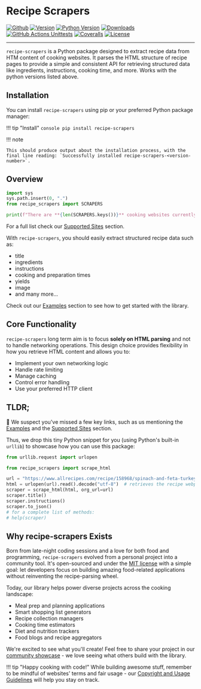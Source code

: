 # Recipe Scrapers

[![Github](https://img.shields.io/github/stars/hhursev/recipe-scrapers?style=social)](https://github.com/hhursev/recipe-scrapers/)
[![Version](https://img.shields.io/pypi/v/recipe-scrapers.svg)](https://pypi.org/project/recipe-scrapers/)
[![Python Version](https://img.shields.io/pypi/pyversions/recipe-scrapers)](https://pypi.org/project/recipe-scrapers/)
[![Downloads](https://pepy.tech/badge/recipe-scrapers)](https://pepy.tech/project/recipe-scrapers)
[![GitHub Actions Unittests](https://github.com/hhursev/recipe-scrapers/workflows/unittests/badge.svg?branch=main)](https://github.com/hhursev/recipe-scrapers/actions/)
[![Coveralls](https://coveralls.io/repos/hhursev/recipe-scraper/badge.svg?branch=main&service=github)](https://coveralls.io/github/hhursev/recipe-scraper?branch=main)
[![License](https://img.shields.io/github/license/hhursev/recipe-scrapers)](https://github.com/hhursev/recipe-scrapers/blob/main/LICENSE)

---

`recipe-scrapers` is a Python package designed to extract recipe data from HTM content of cooking websites. It parses the HTML structure of recipe pages to provide a simple and consistent API for retrieving structured data like ingredients, instructions, cooking time, and more. Works with the python versions listed above.

## Installation

You can install `recipe-scrapers` using pip or your preferred Python package manager:

!!! tip "Install"
    ``` console
    pip install recipe-scrapers
    ```

!!! note

    This should produce output about the installation process, with the final line reading: `Successfully installed recipe-scrapers-<version-number>`.


## Overview

```python exec="on"
import sys
sys.path.insert(0, ".")
from recipe_scrapers import SCRAPERS

print(f"There are **{len(SCRAPERS.keys())}** cooking websites currently supported.")
```

For a full list check our [Supported Sites](./getting-started/supported-sites.md) section.

With `recipe-scrapers`, you should easily extract structured recipe data such as:

- title
- ingredients
- instructions
- cooking and preparation times
- yields
- image
- and many more...

Check out our [Examples](./getting-started/examples.md) section to see how to get started with the library.

## Core Functionality

`recipe-scrapers` long term aim is to focus **solely on HTML parsing** and not to handle networking operations. This design choice provides flexibility in how you retrieve HTML content and allows you to:

- Implement your own networking logic
- Handle rate limiting
- Manage caching
- Control error handling
- Use your preferred HTTP client


## TLDR;

👋 We suspect you've missed a few key links, such as us mentioning the [Examples](./getting-started/examples.md) and the [Supported Sites](./getting-started/supported-sites.md) section.

Thus, we drop this tiny Python snippet for you (using Python's built-in `urllib`) to showcase how you can use this package:

```python
from urllib.request import urlopen

from recipe_scrapers import scrape_html

url = "https://www.allrecipes.com/recipe/158968/spinach-and-feta-turkey-burgers/"
html = urlopen(url).read().decode("utf-8")  # retrieves the recipe webpage HTML
scraper = scrape_html(html, org_url=url)
scraper.title()
scraper.instructions()
scraper.to_json()
# for a complete list of methods:
# help(scraper)
```

## Why recipe-scrapers Exists

Born from late-night coding sessions and a love for both food and programming, `recipe-scrapers`
evolved from a personal project into a community tool. It's open-sourced and under the [MIT license](https://github.com/hhursev/recipe-scrapers/blob/main/LICENSE)
with a simple goal: let developers focus on building amazing food-related applications without reinventing the recipe-parsing wheel.

Today, our library helps power diverse projects across the cooking landscape:

- Meal prep and planning applications
- Smart shopping list generators
- Recipe collection managers
- Cooking time estimators
- Diet and nutrition trackers
- Food blogs and recipe aggregators

We're excited to see what you'll create! Feel free to share your project in our [community showcase](https://github.com/hhursev/recipe-scrapers/issues/9) - we love seeing what others build with the library.

!!! tip "Happy cooking with code!"
    While building awesome stuff, remember to be mindful of websites' terms and fair usage - our [Copyright and Usage Guidelines](copyright-and-usage.md) will help you stay on track.
